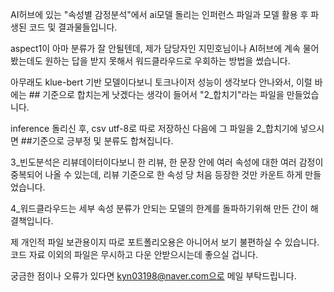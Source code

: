 AI허브에 있는 "속성별 감정분석"에서 ai모델 돌리는 인퍼런스 파일과 모델 활용 후 파생된 코드 및 결과물들입니다.

aspect1이 아마 분류가 잘 안될텐데, 제가 담당자인 지민호님이나 AI허브에 계속 물어봤는데도 원하는 답을 받지 못해서 워드클라우드로 우회하는 방법을 썼습니다.

아무래도 klue-bert 기반 모델이다보니 토크나이저 성능이 생각보다 안나와서, 이럴 바에는 ## 기준으로 합치는게 낫겠다는 생각이 들어서 "2_합치기"라는 파일을 만들었습니다.

inference 돌리신 후, csv utf-8로 따로 저장하신 다음에 그 파일을 2_합치기에 넣으시면 ##기준으로 긍부정 및 분류도 합쳐집니다.

3_빈도분석은 리뷰데이터이다보니 한 리뷰, 한 문장 안에 여러 속성에 대한 여러 감정이 중복되어 나올 수 있는데, 리뷰 기준으로 한 속성 당 처음 등장한 것만 카운트 하게 만들었습니다.

4_워드클라우드는 세부 속성 분류가 안되는 모델의 한계를 돌파하기위해 만든 간이 해결책입니다.

제 개인적 파일 보관용이지 따로 포트폴리오용은 아니어서 보기 불편하실 수 있습니다. 코드 자료 이외의 파일은 무시하고 다운 안받으시는데 좋으실 겁니다.

궁금한 점이나 오류가 있다면 kyn03198@naver.com으로 메일 부탁드립니다.
